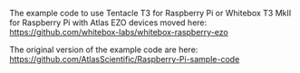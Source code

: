 The example code to use Tentacle T3 for Raspberry Pi or Whitebox T3 MkII for Raspberry Pi with Atlas EZO devices moved here:
https://github.com/whitebox-labs/whitebox-raspberry-ezo

The original version of the example code are here:
https://github.com/AtlasScientific/Raspberry-Pi-sample-code
